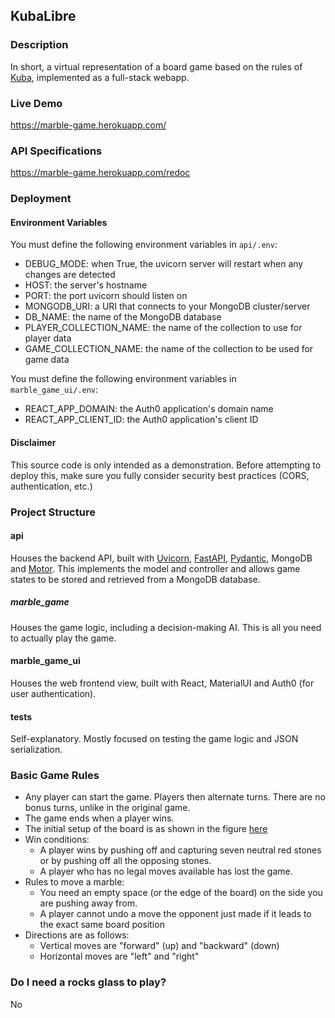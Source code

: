 ## KubaLibre

### Description
In short, a virtual representation of a board game based on the rules of [Kuba](https://boardgamegeek.com/boardgame/1337/kuba),
implemented as a full-stack webapp.

### Live Demo
https://marble-game.herokuapp.com/

### API Specifications
https://marble-game.herokuapp.com/redoc

### Deployment
#### Environment Variables
You must define the following environment variables in `api/.env`:
* DEBUG_MODE: when True, the uvicorn server will restart when any changes are detected
* HOST: the server's hostname
* PORT: the port uvicorn should listen on
* MONGODB_URI: a URI that connects to your MongoDB cluster/server
* DB_NAME: the name of the MongoDB database
* PLAYER_COLLECTION_NAME: the name of the collection to use for player data
* GAME_COLLECTION_NAME: the name of the collection to be used for game data

You must define the following environment variables in `marble_game_ui/.env`:
* REACT_APP_DOMAIN: the Auth0 application's domain name
* REACT_APP_CLIENT_ID: the Auth0 application's client ID

#### Disclaimer
This source code is only intended as a demonstration. Before attempting to deploy this, make sure you fully consider
security best practices (CORS, authentication, etc.)

### Project Structure
#### api
Houses the backend API, built with [Uvicorn](https://www.uvicorn.org/), [FastAPI](https://fastapi.tiangolo.com/), [Pydantic](https://pydantic-docs.helpmanual.io/),
MongoDB and [Motor](https://motor.readthedocs.io/en/stable/). This implements the model and controller and allows game states
to be stored and retrieved from a MongoDB database.
##### marble_game
Houses the game logic, including a decision-making AI. This is all you need to actually play the game.
#### marble_game_ui
Houses the web frontend view, built with React, MaterialUI and Auth0 (for user authentication).
#### tests
Self-explanatory. Mostly focused on testing the game logic and JSON serialization.

### Basic Game Rules
- Any player can start the game. Players then alternate turns. There are no bonus turns, unlike in the original game.
- The game ends when a player wins.
- The initial setup of the board is as shown in the figure [here](https://sites.google.com/site/boardandpieces/list-of-games/kuba)
- Win conditions:
  - A player wins by pushing off and capturing seven neutral red stones or by pushing off all the opposing stones.
  - A player who has no legal moves available has lost the game.
- Rules to move a marble:
  - You need an empty space (or the edge of the board) on the side you are pushing away from.
  - A player cannot undo a move the opponent just made if it leads to the exact same board position
- Directions are as follows:
  - Vertical moves are "forward" (up) and "backward" (down)
  - Horizontal moves are "left" and "right"

### Do I need a rocks glass to play?
No
